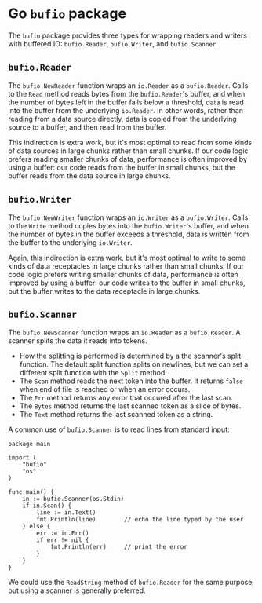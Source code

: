 # Go `bufio` package

The `bufio` package provides three types for wrapping readers and writers with buffered IO: `bufio.Reader`, `bufio.Writer`, and `bufio.Scanner`.

## `bufio.Reader`

The `bufio.NewReader` function wraps an `io.Reader` as a `bufio.Reader`. Calls to the `Read` method reads bytes from the `bufio.Reader`'s buffer, and when the number of bytes left in the buffer falls below a threshold, data is read into the buffer from the underlying `io.Reader`. In other words, rather than reading from a data source directly, data is copied from the underlying source to a buffer, and then read from the buffer. 

This indirection is extra work, but it's most optimal to read from some kinds of data sources in large chunks rather than small chunks. If our code logic prefers reading smaller chunks of data, performance is often improved by using a buffer: our code reads from the buffer in small chunks, but the buffer reads from the data source in large chunks.

## `bufio.Writer`

The `bufio.NewWriter` function wraps an `io.Writer` as a `bufio.Writer`. Calls to the `Write` method copies bytes into the `bufio.Writer`'s buffer, and when the number of bytes in the buffer exceeds a threshold, data is written from the buffer to the underlying `io.Writer`.

Again, this indirection is extra work, but it's most optimal to write to some kinds of data receptacles in large chunks rather than small chunks. If our code logic prefers writing smaller chunks of data, performance is often improved by using a buffer: our code writes to the buffer in small chunks, but the buffer writes to the data receptacle in large chunks.

## `bufio.Scanner`

The `bufio.NewScanner` function wraps an `io.Reader` as a `bufio.Reader`. A scanner splits the data it reads into tokens.

 - How the splitting is performed is determined by a the scanner's split function. The default split function splits on newlines, but we can set a different split function with the `Split` method.
 - The `Scan` method reads the next token into the buffer. It returns `false` when end of file is reached or when an error occurs.
 - The `Err` method returns any error that occured after the last scan.
 - The `Bytes` method returns the last scanned token as a slice of bytes.
 - The `Text` method returns the last scanned token as a string.

A common use of `bufio.Scanner` is to read lines from standard input:

```
package main

import (
    "bufio"
    "os"
)

func main() {
    in := bufio.Scanner(os.Stdin)
    if in.Scan() {
        line := in.Text()
        fmt.Println(line)        // echo the line typed by the user
    } else {
        err := in.Err()
        if err != nil {
            fmt.Println(err)     // print the error
        }
    }
}
```

We could use the `ReadString` method of `bufio.Reader` for the same purpose, but using a scanner is generally preferred.